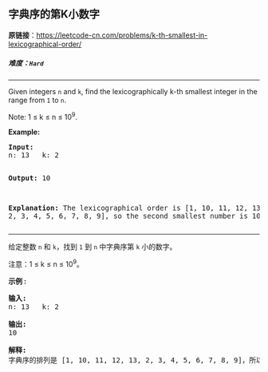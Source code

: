 ## 字典序的第K小数字

**原链接**：<https://leetcode-cn.com/problems/k-th-smallest-in-lexicographical-order/>

##### 难度：**`Hard`**

----- 
<p>Given integers <code>n</code> and <code>k</code>, find the lexicographically k-th smallest integer in the range from <code>1</code> to <code>n</code>.</p>

<p>Note: 1 &le; k &le; n &le; 10<sup>9</sup>.</p>

<p><b>Example:</b>
<pre>
<b>Input:</b>
n: 13   k: 2

<b>Output:</b>
10

<b>Explanation:</b>
The lexicographical order is [1, 10, 11, 12, 13, 2, 3, 4, 5, 6, 7, 8, 9], so the second smallest number is 10.
</pre>
</p>


----- 
<p>给定整数&nbsp;<code>n</code>&nbsp;和&nbsp;<code>k</code>，找到&nbsp;<code>1</code>&nbsp;到&nbsp;<code>n</code>&nbsp;中字典序第&nbsp;<code>k</code>&nbsp;小的数字。</p>

<p>注意：1 &le; k &le; n &le; 10<sup>9</sup>。</p>

<p><strong>示例 :</strong></p>

<pre>
<strong>输入:</strong>
n: 13   k: 2

<strong>输出:</strong>
10

<strong>解释:</strong>
字典序的排列是 [1, 10, 11, 12, 13, 2, 3, 4, 5, 6, 7, 8, 9]，所以第二小的数字是 10。
</pre>

